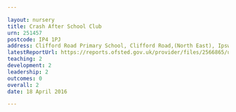 ```yaml
---

layout: nursery
title: Crash After School Club
urn: 251457
postcode: IP4 1PJ
address: Clifford Road Primary School, Clifford Road,(North East), Ipswich, Suffolk, IP4 1PJ
latestReportUrl: https://reports.ofsted.gov.uk/provider/files/2566865/urn/251457.pdf
teaching: 2
development: 2
leadership: 2
outcomes: 0
overall: 2
date: 18 April 2016

---
```


